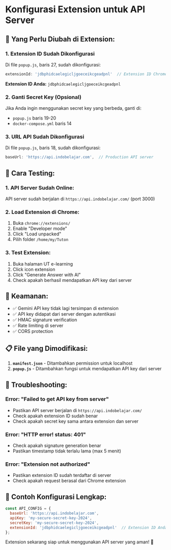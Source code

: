 # Konfigurasi Extension untuk API Server

## 🔧 **Yang Perlu Diubah di Extension:**

### 1. **Extension ID Sudah Dikonfigurasi**
Di file `popup.js`, baris 27, sudah dikonfigurasi:
```javascript
extensionId: 'jdbphidcaelegicljgoeceikcgeadpnl'  // Extension ID Chrome Anda
```

**Extension ID Anda:** `jdbphidcaelegicljgoeceikcgeadpnl`

### 2. **Ganti Secret Key (Opsional)**
Jika Anda ingin menggunakan secret key yang berbeda, ganti di:
- `popup.js` baris 19-20
- `docker-compose.yml` baris 14

### 3. **URL API Sudah Dikonfigurasi**
Di file `popup.js`, baris 18, sudah dikonfigurasi:
```javascript
baseUrl: 'https://api.indobelajar.com',  // Production API server
```

## 🚀 **Cara Testing:**

### 1. **API Server Sudah Online:**
API server sudah berjalan di `https://api.indobelajar.com/` (port 3000)

### 2. **Load Extension di Chrome:**
1. Buka `chrome://extensions/`
2. Enable "Developer mode"
3. Click "Load unpacked"
4. Pilih folder `/home/my/Tuton`

### 3. **Test Extension:**
1. Buka halaman UT e-learning
2. Click icon extension
3. Click "Generate Answer with AI"
4. Check apakah berhasil mendapatkan API key dari server

## 🔐 **Keamanan:**

- ✅ Gemini API key tidak lagi tersimpan di extension
- ✅ API key didapat dari server dengan autentikasi
- ✅ HMAC signature verification
- ✅ Rate limiting di server
- ✅ CORS protection

## 📋 **File yang Dimodifikasi:**

1. **`manifest.json`** - Ditambahkan permission untuk localhost
2. **`popup.js`** - Ditambahkan fungsi untuk mendapatkan API key dari server

## 🐛 **Troubleshooting:**

### Error: "Failed to get API key from server"
- Pastikan API server berjalan di `https://api.indobelajar.com/`
- Check apakah extension ID sudah benar
- Check apakah secret key sama antara extension dan server

### Error: "HTTP error! status: 401"
- Check apakah signature generation benar
- Pastikan timestamp tidak terlalu lama (max 5 menit)

### Error: "Extension not authorized"
- Pastikan extension ID sudah terdaftar di server
- Check apakah request berasal dari Chrome extension

## 📝 **Contoh Konfigurasi Lengkap:**

```javascript
const API_CONFIG = {
  baseUrl: 'https://api.indobelajar.com',
  apiKey: 'my-secure-secret-key-2024',
  secretKey: 'my-secure-secret-key-2024',
  extensionId: 'jdbphidcaelegicljgoeceikcgeadpnl'  // Extension ID Anda
};
```

Extension sekarang siap untuk menggunakan API server yang aman! 🎉
